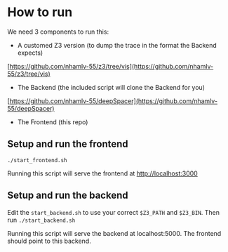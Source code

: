 # How to run
We need 3 components to run this:

* A customed Z3 version (to dump the trace in the format the Backend expects)

[https://github.com/nhamlv-55/z3/tree/vis](https://github.com/nhamlv-55/z3/tree/vis)

* The Backend (the included script will clone the Backend for you)

[https://github.com/nhamlv-55/deepSpacer](https://github.com/nhamlv-55/deepSpacer)

* The Frontend (this repo)

## Setup and run the frontend
`./start_frontend.sh`

Running this script will serve the frontend at [http://localhost:3000](http://localhost:3000) 

## Setup and run the backend
Edit the `start_backend.sh` to use your correct `$Z3_PATH` and `$Z3_BIN`. Then run 
`./start_backend.sh`

Running this script will serve the backend at localhost:5000. The frontend should point to this backend.

